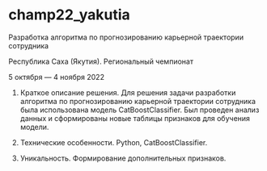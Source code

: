 # champ22_yakutia

Разработка алгоритма по прогнозированию карьерной траектории сотрудника

Республика Саха (Якутия). Региональный чемпионат

5 октября — 4 ноября 2022

1. Краткое описание решения.
Для решения задачи разработки алгоритма по прогнозированию карьерной траектории сотрудника была использована модель CatBoostClassifier.
Был проведен анализ данных и сформированы новые таблицы признаков для обучения модели.

2. Технические особенности.
Python, CatBoostClassifier.

3. Уникальность.
Формирование дополнительных признаков.

